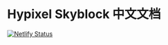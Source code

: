 # Hypixel Skyblock 中文文档
[![Netlify Status](https://api.netlify.com/api/v1/badges/c79995c2-551d-45dd-98f8-df015a3718cc/deploy-status)](https://app.netlify.com/sites/skyblock-cn-wiki/deploys)